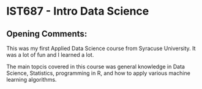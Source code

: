 # IST687 - Intro Data Science

## Opening Comments:
This was my first Applied Data Science course from Syracuse University.  It was a lot of fun and I learned a lot.

The main topcis covered in this course was general knowledge in Data Science, Statistics, programming in R, and how to apply various machine learning algorithms.










































































































